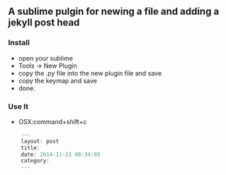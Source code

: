 ## A sublime pulgin for newing a file and adding a jekyll post head

### Install

- open your sublime 
- Tools -> New Plugin
- copy the .py file into the new plugin file and save
- copy the keymap and save
- done.

### Use It

- OSX:command+shift+c

``` javascript
	---
	layout: post 
	title:  
	date: 2014-11-23 08:34:03 
	category:  
	---
```